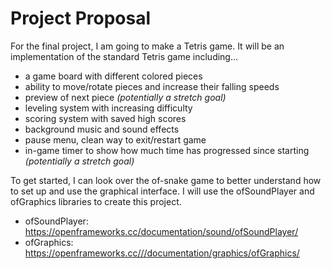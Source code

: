 # Project Proposal

For the final project, I am going to make a Tetris game. It will be an implementation of the standard Tetris game including...
* a game board with different colored pieces
* ability to move/rotate pieces and increase their falling speeds
* preview of next piece *(potentially a stretch goal)*
* leveling system with increasing difficulty
* scoring system with saved high scores
* background music and sound effects
* pause menu, clean way to exit/restart game
* in-game timer to show how much time has progressed since starting *(potentially a stretch goal)*


To get started, I can look over the of-snake game to better understand how to set up and use the graphical interface.
I will use the ofSoundPlayer and ofGraphics libraries to create this project.

* ofSoundPlayer: https://openframeworks.cc/documentation/sound/ofSoundPlayer/
* ofGraphics: https://openframeworks.cc///documentation/graphics/ofGraphics/
